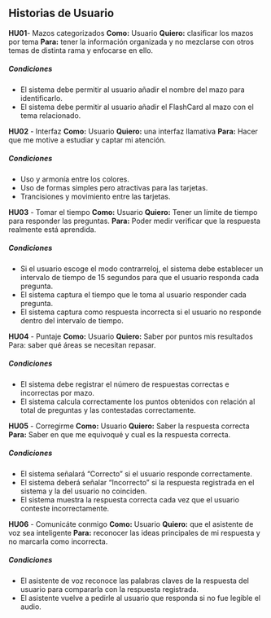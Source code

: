 ## Historias de Usuario

**HU01**- Mazos categorizados **Como:** Usuario **Quiero:** clasificar los mazos por tema **Para:** tener la información organizada y no mezclarse con otros temas de distinta rama y enfocarse en ello.
##### Condiciones
- El sistema debe permitir al usuario añadir el nombre del mazo para identificarlo.
- El sistema debe permitir al usuario añadir el FlashCard al mazo con el tema relacionado.

**HU02** - Interfaz **Como:** Usuario **Quiero:** una interfaz llamativa **Para:**  Hacer que me motive a estudiar y captar mi atención.
##### Condiciones
- Uso y armonía entre los colores.
- Uso de formas simples pero atractivas para las tarjetas.
- Trancisiones y movimiento entre las tarjetas.

**HU03** - Tomar el tiempo **Como:** Usuario **Quiero:** Tener un límite de tiempo para responder las preguntas. **Para:** Poder medir verificar que la respuesta realmente está aprendida. 
##### Condiciones
- Si el usuario escoge el modo contrarreloj, el sistema debe establecer un intervalo de tiempo de 15 segundos para que el usuario responda cada pregunta.
- El sistema captura el tiempo que le toma al usuario responder cada pregunta.
- El sistema captura como respuesta incorrecta si el usuario no responde dentro del intervalo de tiempo.

**HU04** - Puntaje **Como:** Usuario **Quiero:** Saber por puntos mis resultados Para: saber qué áreas se necesitan repasar.
##### Condiciones
- El sistema debe registrar el número de respuestas correctas e incorrectas por mazo.
- El sistema calcula correctamente los puntos obtenidos con relación al total de preguntas y las contestadas correctamente.

**HU05** - Corregirme **Como:** Usuario **Quiero:** Saber la respuesta correcta **Para:** Saber  en que me equivoqué y cual es la respuesta correcta.
##### Condiciones
- El sistema señalará “Correcto”  si el usuario responde correctamente.
- El sistema deberá señalar “Incorrecto” si la respuesta registrada en el sistema y la del usuario no coinciden.
- El sistema muestra la respuesta correcta cada vez que el usuario conteste incorrectamente.

**HU06** - Comunicáte conmigo **Como:** Usuario **Quiero:** que el asistente de voz sea inteligente  **Para:** reconocer las ideas principales de mi respuesta y no marcarla como incorrecta.
##### Condiciones
- El asistente de voz reconoce las palabras claves de la respuesta del usuario para compararla con la respuesta registrada.
- El asistente vuelve a pedirle al usuario que responda si no fue legible el audio.

